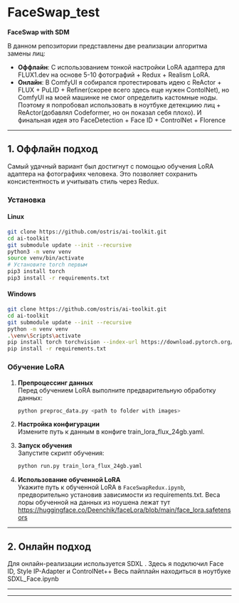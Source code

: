 # FaceSwap_test  
**FaceSwap with SDM**  

В данном репозитории представлены две реализации алгоритма замены лиц:  
- **Оффлайн**: С использованием тонкой настройки LoRA адаптера для FLUX1.dev на основе 5-10 фотографий + Redux + Realism LoRA.  
- **Онлайн**: В ComfyUI я собирался протестировать идею с ReActor + FLUX + PuLID + Refiner(скорее всего здесь еще нужен ContolNet), но ComfyUI на моей машинке не смог определить кастомные ноды. Поэтому я попробовал использовать в ноутбуке детекциию лиц + ReActor(добавлял Codeformer, но он показал себя плохо). И финальная идея это FaceDetection + Face ID + ControlNet + Florence

---

## **1. Оффлайн подход**  
Самый удачный вариант был достигнут с помощью обучения LoRA адаптера на фотографиях человека. Это позволяет сохранить консистентность и учитывать стиль через Redux.  

### **Установка** 

#### **Linux**  
```bash
git clone https://github.com/ostris/ai-toolkit.git
cd ai-toolkit
git submodule update --init --recursive
python3 -m venv venv
source venv/bin/activate
# Установите torch первым
pip3 install torch
pip3 install -r requirements.txt
```

#### **Windows**  
```bash
git clone https://github.com/ostris/ai-toolkit.git
cd ai-toolkit
git submodule update --init --recursive
python -m venv venv
.\venv\Scripts\activate
pip install torch torchvision --index-url https://download.pytorch.org/whl/cu121
pip install -r requirements.txt
```

### **Обучение LoRA**  

1. **Препроцессинг данных**  
   Перед обучением LoRA выполните предварительную обработку данных:  
   ```bash
   python preproc_data.py <path to folder with images>
   ```

2. **Настройка конфигурации**  
   Измените путь к данным в конфиге train_lora_flux_24gb.yaml.  

3. **Запуск обучения**  
   Запустите скрипт обучения:  
   ```bash
   python run.py train_lora_flux_24gb.yaml
   ```

4. **Использование обученной LoRA**  
   Укажите путь к обученной LoRA в `FaceSwapRedux.ipynb`, предворительно установив зависимости из requirements.txt.
   Веса лоры обученной на данных из ноушена лежат тут https://huggingface.co/Deenchik/faceLora/blob/main/face_lora.safetensors

---

## **2. Онлайн подход**  
Для онлайн-реализации используется SDXL . 
Здесь я подключил Face ID, Style IP-Adapter и ControlNet++
Весь пайплайн находиться в ноутбуке SDXL_Face.ipynb

---


---

